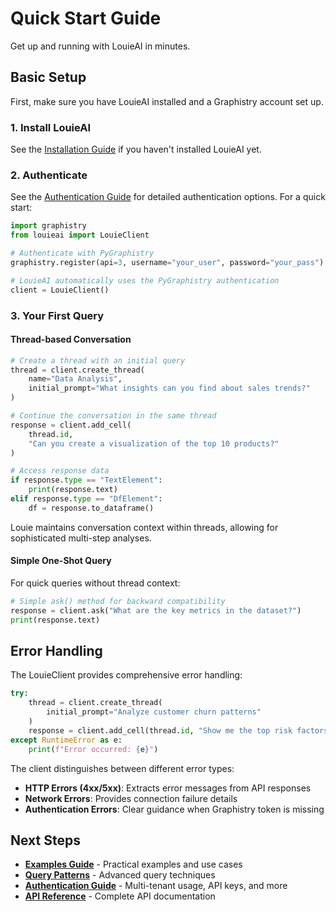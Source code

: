 # Quick Start Guide

Get up and running with LouieAI in minutes.

## Basic Setup

First, make sure you have LouieAI installed and a Graphistry account set up.

### 1. Install LouieAI

See the [Installation Guide](installation.md) if you haven't installed LouieAI yet.

### 2. Authenticate

See the [Authentication Guide](authentication.md) for detailed authentication options. For a quick start:

```python
import graphistry
from louieai import LouieClient

# Authenticate with PyGraphistry
graphistry.register(api=3, username="your_user", password="your_pass")

# LouieAI automatically uses the PyGraphistry authentication
client = LouieClient()
```

### 3. Your First Query

#### Thread-based Conversation

```python
# Create a thread with an initial query
thread = client.create_thread(
    name="Data Analysis",
    initial_prompt="What insights can you find about sales trends?"
)

# Continue the conversation in the same thread
response = client.add_cell(
    thread.id,
    "Can you create a visualization of the top 10 products?"
)

# Access response data
if response.type == "TextElement":
    print(response.text)
elif response.type == "DfElement":
    df = response.to_dataframe()
```

Louie maintains conversation context within threads, allowing for sophisticated multi-step analyses.

#### Simple One-Shot Query

For quick queries without thread context:

```python
# Simple ask() method for backward compatibility
response = client.ask("What are the key metrics in the dataset?")
print(response.text)
```

## Error Handling

The LouieClient provides comprehensive error handling:

```python
try:
    thread = client.create_thread(
        initial_prompt="Analyze customer churn patterns"
    )
    response = client.add_cell(thread.id, "Show me the top risk factors")
except RuntimeError as e:
    print(f"Error occurred: {e}")
```

The client distinguishes between different error types:
- **HTTP Errors (4xx/5xx)**: Extracts error messages from API responses
- **Network Errors**: Provides connection failure details
- **Authentication Errors**: Clear guidance when Graphistry token is missing

## Next Steps

- **[Examples Guide](../guides/examples.md)** - Practical examples and use cases
- **[Query Patterns](../guides/query-patterns.md)** - Advanced query techniques
- **[Authentication Guide](authentication.md)** - Multi-tenant usage, API keys, and more
- **[API Reference](../api/index.md)** - Complete API documentation